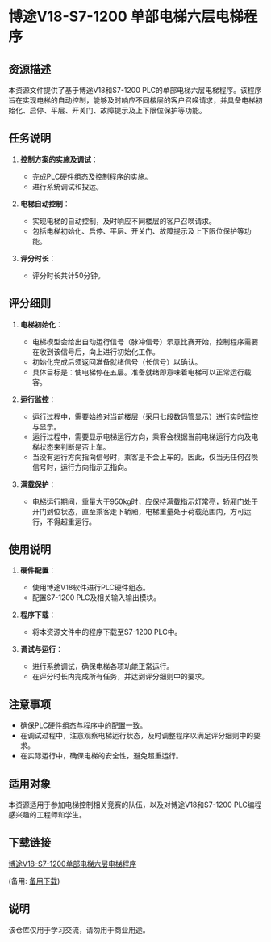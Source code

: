 # 博途V18-S7-1200 单部电梯六层电梯程序

## 资源描述

本资源文件提供了基于博途V18和S7-1200 PLC的单部电梯六层电梯程序。该程序旨在实现电梯的自动控制，能够及时响应不同楼层的客户召唤请求，并具备电梯初始化、启停、平层、开关门、故障提示及上下限位保护等功能。

## 任务说明

1. **控制方案的实施及调试**：
   - 完成PLC硬件组态及控制程序的实施。
   - 进行系统调试和投运。

2. **电梯自动控制**：
   - 实现电梯的自动控制，及时响应不同楼层的客户召唤请求。
   - 包括电梯初始化、启停、平层、开关门、故障提示及上下限位保护等功能。

3. **评分时长**：
   - 评分时长共计50分钟。

## 评分细则

1. **电梯初始化**：
   - 电梯模型会给出自动运行信号（脉冲信号）示意比赛开始，控制程序需要在收到该信号后，向上进行初始化工作。
   - 初始化完成后须返回准备就绪信号（长信号）以确认。
   - 具体目标是：使电梯停在五层。准备就绪即意味着电梯可以正常运行载客。

2. **运行监控**：
   - 运行过程中，需要始终对当前楼层（采用七段数码管显示）进行实时监控与显示。
   - 运行过程中，需要显示电梯运行方向，乘客会根据当前电梯运行方向及电梯状态来判断是否上车。
   - 当没有运行方向指向信号时，乘客是不会上车的。因此，仅当无任何召唤信号时，运行方向指示无指向。

3. **满载保护**：
   - 电梯运行期间，重量大于950kg时，应保持满载指示灯常亮，轿厢门处于开门到位状态，直至乘客走下轿厢，电梯重量处于荷载范围内，方可运行，不得超重运行。

## 使用说明

1. **硬件配置**：
   - 使用博途V18软件进行PLC硬件组态。
   - 配置S7-1200 PLC及相关输入输出模块。

2. **程序下载**：
   - 将本资源文件中的程序下载至S7-1200 PLC中。

3. **调试与运行**：
   - 进行系统调试，确保电梯各项功能正常运行。
   - 在评分时长内完成所有任务，并达到评分细则中的要求。

## 注意事项

- 确保PLC硬件组态与程序中的配置一致。
- 在调试过程中，注意观察电梯运行状态，及时调整程序以满足评分细则中的要求。
- 在实际运行中，确保电梯的安全性，避免超重运行。

## 适用对象

本资源适用于参加电梯控制相关竞赛的队伍，以及对博途V18和S7-1200 PLC编程感兴趣的工程师和学生。

## 下载链接
[博途V18-S7-1200单部电梯六层电梯程序](https://pan.quark.cn/s/17f2526d6b97) 

(备用: [备用下载](https://pan.baidu.com/s/1LHB9PgAwtualiDbsGMcoQw?pwd=1234))

## 说明

该仓库仅用于学习交流，请勿用于商业用途。
